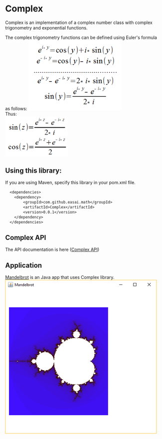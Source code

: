 # Complex
Complex is an implementation of a complex number class with complex trigonometry and exponential functions.

The complex trigonometry functions can be defined using Euler's formula as follows:
<img src="files/Euler.png" width="300" /><br />
Thus:<br />
<img src="files/trig.png" width="200" />

## Using this library:
If you are using Maven, specify this library in your pom.xml file.
```
  <dependencies>
    <dependency>
    	<groupId>com.github.easai.math</groupId>
    	<artifactId>Complex</artifactId>
    	<version>0.0.1</version>
    </dependency>
  </dependencies>
```
## Complex API
The API documentation is here (<a href="https://cdn.rawgit.com/easai/Complex/0eb79896/doc/index.html">Complex API</a>)

## Application
<a href="https://github.com/easai/Mandelbrot">Mandelbrot</a> is an Java app that uses Complex library.<br />
<img src="https://raw.githubusercontent.com/easai/Mandelbrot/master/screenshot.png" />
